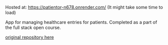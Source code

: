 Hosted at: https://patientor-n678.onrender.com/ (It might take some time to load)

App for managing healthcare entries for patients.
Completed as a part of the full stack open course.

[original repository here](https://github.com/Lindrax/Fullstack/tree/main/part9)

